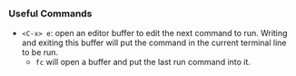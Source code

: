### Useful Commands
- `<C-x> e`: open an editor buffer to edit the next command to run. Writing and exiting this buffer will put the command in
  the current terminal line to be run.
	- `fc` will open a buffer and put the last run command into it.
